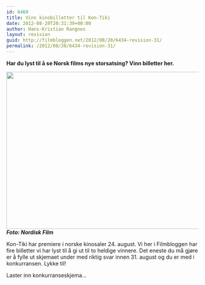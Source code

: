 ```yaml
---
id: 6469
title: Vinn kinobilletter til Kon-Tiki
date: 2012-08-20T20:31:39+00:00
author: Hans-Kristian Rangnes
layout: revision
guid: http://filmbloggen.net/2012/08/20/6434-revision-31/
permalink: /2012/08/20/6434-revision-31/
---
```

**Har du lyst til å se Norsk films nye storsatsing? Vinn billetter her.**<!--more-->

  
<a href="http://filmbloggen.net/2012/08/20/vinn-kinobilletter-til-kon-tiki/kontiki/" rel="attachment wp-att-6435"><img class="alignnone size-large wp-image-6435" src="http://filmbloggen.net/wp-content/uploads//2012/08/kontiki-620x413.jpg" alt="" width="620" height="413" /></a>  
**_Foto: Nordisk Film_**

Kon-Tiki har premiere i norske kinosaler 24. august. Vi her i Filmbloggen har fire billetter vi har lyst til å gi ut til to heldige vinnere. Det eneste du må gjøre er å fylle ut skjemaet under med riktig svar innen 31. august og du er med i konkurransen. Lykke til!

Laster inn konkurranseskjema&#8230;
